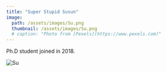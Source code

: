 ```yaml
---
title: "Super Stupid Susun"
image: 
  path: /assets/images/Su.png
  thumbnail: /assets/images/Su.png
  # caption: "Photo from [Pexels](https://www.pexels.com)"
---
```


Ph.D student joined in 2018.

<img src="{{ '/assets/images/Su.png' | relative_url }}" alt="Su" style="max-width: 300px; height: auto;">

